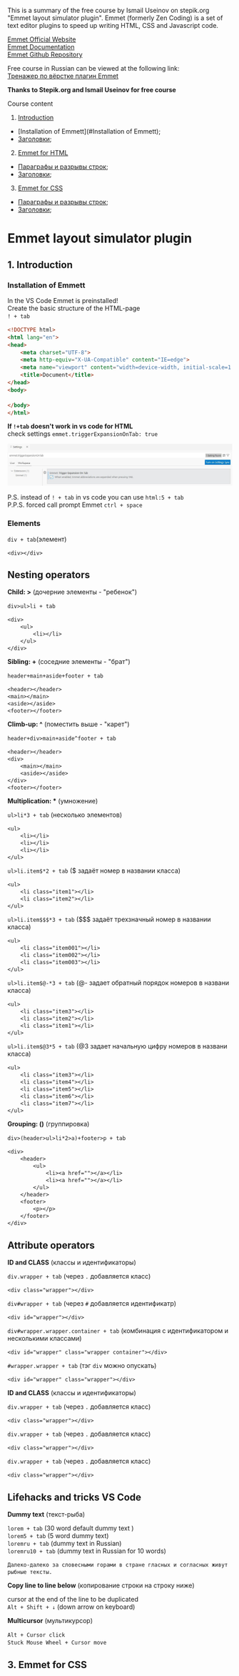 This is a summary of the free course by Ismail Useinov on stepik.org "Emmet layout simulator plugin". Emmet (formerly Zen Coding) is a set of text editor plugins to speed up writing HTML, CSS and Javascript code.  

[Emmet Official Website](https://emmet.io/)    
[Emmet Documentation](https://docs.emmet.io/)    
[Emmet Github Repository](https://github.com/emmetio/emmet)    

Free course in Russian can be viewed at the following link:        
[Тренажер по вёрстке плагин Emmet](https://stepik.org/course/113654/syllabus)  

**Thanks to Stepik.org and Ismail Useinov for free course**    

Course content
1. [Introduction](#1-introduction)   
+ [Installation of Emmett](#Installation of Emmett);    
+ [Заголовки](#Headers);    
2. [Emmet for HTML](#)    
+ [Параграфы и разрывы строк](#Parag);    
+ [Заголовки](#Headers);    
3. [Emmet for CSS](#3-emmet-for-css)        
+ [Параграфы и разрывы строк](#Parag);    
+ [Заголовки](#Headers);    

# Emmet layout simulator plugin #     

## 1. Introduction ##

### <a name="Installation of Emmett"></a> Installation of Emmett ###    

In the VS Code Emmet is preinstalled!    
Create the basic structure of the HTML-page    
`! + tab`

```html
<!DOCTYPE html>
<html lang="en">
<head>
    <meta charset="UTF-8">
    <meta http-equiv="X-UA-Compatible" content="IE=edge">
    <meta name="viewport" content="width=device-width, initial-scale=1.0">
    <title>Document</title>
</head>
<body>
    
</body>
</html>
```    

**If `!+tab` doesn't work in vs code for HTML**    
check settings `emmet.triggerExpansionOnTab: true`    

![emmet.triggerExpansionOnTab](emmet.triggerExpansionOnTab.jpg)    

P.S. instead of `! + tab` in vs code you can use `html:5 + tab`   
P.P.S. forced call prompt Emmet `ctrl + space`    

### Elements ###    

`div + tab`(элемент)    

```
<div></div>
```

## Nesting operators ##   

**Child: >** (дочерние элементы - "ребенок")    

`div>ul>li + tab`    

```
<div>
    <ul>
        <li></li>
    </ul>
</div>
```    

**Sibling: +** (соседние элементы - "брат")    

`header+main+aside+footer + tab`    

```
<header></header>
<main></main>
<aside></aside>
<footer></footer>
```    

**Climb-up: ^** (поместить выше - "карет")    

`header+div>main+aside^footer + tab`    

```
<header></header>
<div>
    <main></main>
    <aside></aside>
</div>
<footer></footer>
```    

**Multiplication: \*** (умножение)    

`ul>li*3 + tab` (несколько элементов)    

```    
<ul>
    <li></li>
    <li></li>
    <li></li>
</ul>
```    
 
`ul>li.item$*2 + tab` ($ задаёт номер в названии класса)    

```    
<ul>
    <li class="item1"></li>
    <li class="item2"></li>
</ul>
```    

`ul>li.item$$$*3 + tab` ($$$ задаёт трехзначный номер в названии класса)

```
<ul>
    <li class="item001"></li>
    <li class="item002"></li>
    <li class="item003"></li>
</ul>
```

`ul>li.item$@-*3 + tab` (@- задает обратный порядок номеров в названи класса)

```
<ul>
    <li class="item3"></li>
    <li class="item2"></li>
    <li class="item1"></li>
</ul>
```

`ul>li.item$@3*5 + tab` (@3 задает начальную цифру номеров в названи класса)

```
<ul>
    <li class="item3"></li>
    <li class="item4"></li>
    <li class="item5"></li>
    <li class="item6"></li>
    <li class="item7"></li>
</ul>
```

**Grouping: ()** (группировка)    

`div>(header>ul>li*2>a)+footer>p + tab`    

```
<div>
    <header>
        <ul>
            <li><a href=""></a></li>
            <li><a href=""></a></li>
        </ul>
    </header>
    <footer>
        <p></p>
    </footer>
</div>
```    

## Attribute operators ##   

**ID and CLASS** (классы и идентификаторы)    

`div.wrapper + tab` (через `.` добавляется класс)   

```
<div class="wrapper"></div>
```    

`div#wrapper + tab` (через `#` добавляется идентификатр)   

```
<div id="wrapper"></div>
```    

`div#wrapper.wrapper.container + tab` (комбинация с идентификатором и несколькими классами)   

```
<div id="wrapper" class="wrapper container"></div>
```    

`#wrapper.wrapper + tab` (тэг `div` можно опускать)   

```
<div id="wrapper" class="wrapper"></div>
```    

**ID and CLASS** (классы и идентификаторы)    

`div.wrapper + tab` (через `.` добавляется класс)   

```
<div class="wrapper"></div>    
```    

`div.wrapper + tab` (через `.` добавляется класс)   

```
<div class="wrapper"></div>
```    

`div.wrapper + tab` (через `.` добавляется класс)   

```
<div class="wrapper"></div>
```    



## Lifehacks and tricks VS Code ##

**Dummy text** (текст-рыба)    

`lorem + tab` (30 word default dummy text )     
`lorem5 + tab` (5 word dummy text)     
`loremru + tab` (dummy text in Russian)    
`loremru10 + tab` (dummy text in Russian for 10 words)    

```
Далеко-далеко за словесными горами в стране гласных и согласных живут рыбные тексты.
``` 

**Copy line to line below** (копирование строки на строку ниже)    

cursor at the end of the line to be duplicated   
`Alt + Shift + ↓` (down arrow on keyboard)     

**Multicursor** (мультикурсор)    

`Alt + Cursor click`     
`Stuck Mouse Wheel + Cursor move`     


## 3. Emmet for CSS ##





















  
